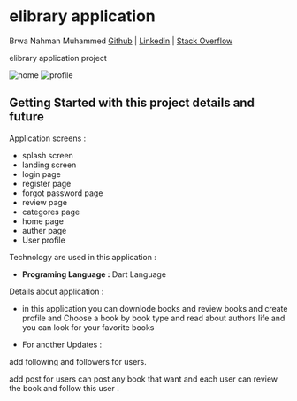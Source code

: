 # elibrary application

Brwa Nahman Muhammed [Github](https://github.com/BrwaCs) | [Linkedin](https://www.linkedin.com/in/brwa-nahman-449996197) | [Stack Overflow](stackoverflow.com/users/19229945/brwa-nahman)

elibrary application project 

![home](https://user-images.githubusercontent.com/105513325/178944356-e140a9ab-8dbe-47fc-bede-09b215fb320c.PNG)
![profile](https://user-images.githubusercontent.com/105513325/178944453-5bb5e082-4c21-462e-aa40-e5f110546dad.PNG)

## Getting Started with this project details and future 
Application screens :
- splash screen
- landing screen
- login page
- register page
- forgot password page
- review page
- categores page
- home page 
- auther page
- User profile

Technology are used in this application :

- **Programing Language :** Dart Language

Details about application :
- in this application you can downlode books 
and review books and create profile and 
Choose a book by
book type and read about authors life and you can 
look for your favorite books 

- For another Updates :

add following and followers for users.


add post for users can post any book that want and each user can review the book and follow this user .

